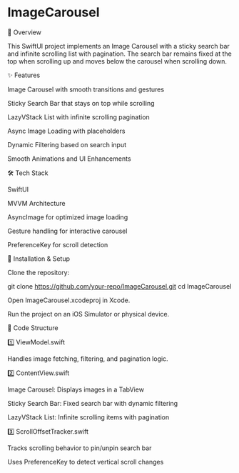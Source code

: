 # ImageCarousel

📌 Overview

This SwiftUI project implements an Image Carousel with a sticky search bar and infinite scrolling list with pagination. The search bar remains fixed at the top when scrolling up and moves below the carousel when scrolling down.

✨ Features

Image Carousel with smooth transitions and gestures

Sticky Search Bar that stays on top while scrolling

LazyVStack List with infinite scrolling pagination

Async Image Loading with placeholders

Dynamic Filtering based on search input

Smooth Animations and UI Enhancements

🛠️ Tech Stack

SwiftUI

MVVM Architecture

AsyncImage for optimized image loading

Gesture handling for interactive carousel

PreferenceKey for scroll detection

🚀 Installation & Setup

Clone the repository:

git clone https://github.com/your-repo/ImageCarousel.git
cd ImageCarousel

Open ImageCarousel.xcodeproj in Xcode.

Run the project on an iOS Simulator or physical device.

📜 Code Structure

1️⃣ ViewModel.swift

Handles image fetching, filtering, and pagination logic.

2️⃣ ContentView.swift

Image Carousel: Displays images in a TabView

Sticky Search Bar: Fixed search bar with dynamic filtering

LazyVStack List: Infinite scrolling items with pagination

3️⃣ ScrollOffsetTracker.swift

Tracks scrolling behavior to pin/unpin search bar

Uses PreferenceKey to detect vertical scroll changes
